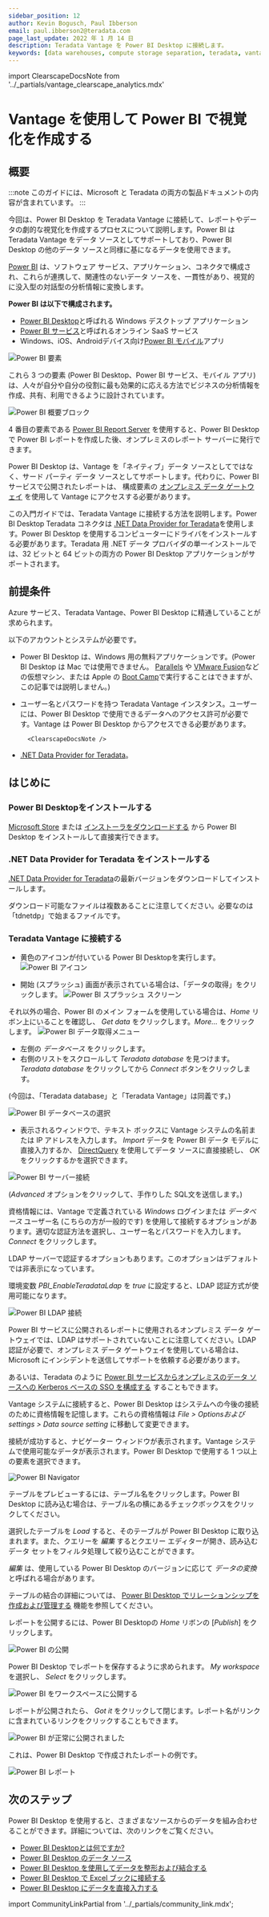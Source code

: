 ```yaml
---
sidebar_position: 12
author: Kevin Bogusch, Paul Ibberson
email: paul.ibberson2@teradata.com
page_last_update: 2022 年 1 月 14 日
description: Teradata Vantage を Power BI Desktop に接続します。
keywords: [data warehouses, compute storage separation, teradata, vantage, cloud data platform, object storage, business intelligence, enterprise analytics, microsoft power bi, power bi]
---
```

import ClearscapeDocsNote from '../_partials/vantage_clearscape_analytics.mdx'

# Vantage を使用して Power BI で視覚化を作成する

## 概要

:::note
このガイドには、Microsoft と Teradata の両方の製品ドキュメントの内容が含まれています。
:::

今回は、Power BI Desktop を Teradata Vantage に接続して、レポートやデータの劇的な視覚化を作成するプロセスについて説明します。Power BI は Teradata Vantage をデータ ソースとしてサポートしており、Power BI Desktop の他のデータ ソースと同様に基になるデータを使用できます。

[Power BI](https://docs.microsoft.com/en-us/power-bi/power-bi-overview) は、ソフトウェア サービス、アプリケーション、コネクタで構成され、これらが連携して、関連性のないデータ ソースを、一貫性があり、視覚的に没入型の対話型の分析情報に変換します。

**Power BI は以下で構成されます。**
* [Power BI Desktop](https://docs.microsoft.com/en-us/power-bi/fundamentals/desktop-what-is-desktop)と呼ばれる Windows デスクトップ アプリケーション
* [Power BI サービス](https://docs.microsoft.com/en-us/power-bi/fundamentals/power-bi-service-overview)と呼ばれるオンライン SaaS サービス
* Windows、iOS、Androidデバイス向け[Power BI モバイル](https://docs.microsoft.com/en-us/power-bi/consumer/mobile/mobile-apps-for-mobile-devices)アプリ

![Power BI 要素](../business-intelligence/images/connect-power-bi/power.bi.elements.png)

これら 3 つの要素 (Power BI Desktop、Power BI サービス、モバイル アプリ) は、人々が自分や自分の役割に最も効果的に応える方法でビジネスの分析情報を作成、共有、利用できるように設計されています。

![Power BI 概要ブロック](../business-intelligence/images/connect-power-bi/power.bi.overview.blocks.png)

4 番目の要素である  [Power BI Report Server](https://docs.microsoft.com/en-us/power-bi/report-server/get-started) を使用すると、Power BI Desktop で Power BI レポートを作成した後、オンプレミスのレポート サーバーに発行できます。

Power BI Desktop は、Vantage を「ネイティブ」データ ソースとしてではなく、サード パーティ データ ソースとしてサポートします。代わりに、Power BI サービスで公開されたレポートは、 構成要素の [オンプレミス データ ゲートウェイ](https://docs.microsoft.com/en-us/power-bi/connect-data/service-gateway-onprem) を使用して Vantage にアクセスする必要があります。

この入門ガイドでは、Teradata Vantage に接続する方法を説明します。Power BI Desktop Teradata コネクタは [.NET Data Provider for Teradata](https://downloads.teradata.com/download/connectivity/net-data-provider-for-teradata)を使用します。Power BI Desktop を使用するコンピューターにドライバをインストールする必要があります。Teradata 用 .NET データ プロバイダの単一インストールでは、32 ビットと 64 ビットの両方の Power BI Desktop アプリケーションがサポートされます。

## 前提条件
Azure サービス、Teradata Vantage、Power BI Desktop に精通していることが求められます。

以下のアカウントとシステムが必要です。

* Power BI Desktop は、Windows 用の無料アプリケーションです。(Power BI Desktop は Mac では使用できません。 [Parallels](https://www.parallels.com) や [VMware Fusion](https://www.vmware.com/products/fusion.html)などの仮想マシン、または Apple の [Boot Camp](https://support.apple.com/en-vn/boot-camp)で実行することはできますが、この記事では説明しません。)

* ユーザー名とパスワードを持つ Teradata Vantage インスタンス。ユーザーには、Power BI Desktop で使用できるデータへのアクセス許可が必要です。Vantage は Power BI Desktop からアクセスできる必要があります。

        <ClearscapeDocsNote />


*  [.NET Data Provider for Teradata](https://downloads.teradata.com/download/connectivity/net-data-provider-for-teradata)。

## はじめに
### Power BI Desktopをインストールする
 [Microsoft Store](https://aka.ms/pbidesktopstore) または [インストーラをダウンロードする](https://aka.ms/pbiSingleInstaller) から Power BI Desktop をインストールして直接実行できます。

### .NET Data Provider for Teradata をインストールする
 [.NET Data Provider for Teradata](https://downloads.teradata.com/download/connectivity/net-data-provider-for-teradata)の最新バージョンをダウンロードしてインストールします。

ダウンロード可能なファイルは複数あることに注意してください。必要なのは「tdnetdp」で始まるファイルです。

### Teradata Vantage に接続する
* 黄色のアイコンが付いている Power BI Desktopを実行します。 
![Power BI アイコン](../business-intelligence/images/connect-power-bi/power.bi.icon.png)

* 開始 (スプラッシュ) 画面が表示されている場合は、「データの取得」をクリックします。
        ![Power BI スプラッシュ スクリーン](../business-intelligence/images/connect-power-bi/power.bi.splash.screen.png)

それ以外の場合、Power BI のメイン フォームを使用している場合は、_Home_ リボン上にいることを確認し、 _Get data_ をクリックします。_More…_ をクリックします。
    ![Power BI データ取得メニュー](../business-intelligence/images/connect-power-bi/power.bi.get.data.menu.png)

* 左側の _データベース_ をクリックします。
* 右側のリストをスクロールして _Teradata database_ を見つけます。 _Teradata database_ をクリックしてから _Connect_ ボタンをクリックします。

(今回は、「Teradata database」と「Teradata Vantage」は同義です。)

![Power BI データベースの選択](../business-intelligence/images/connect-power-bi/power.bi.database.picker.png)

* 表示されるウィンドウで、テキスト ボックスに Vantage システムの名前または IP アドレスを入力します。 _Import_ データを Power BI データ モデルに直接入力するか、 [DirectQuery](https://docs.microsoft.com/en-us/power-bi/desktop-use-directquery) を使用してデータ ソースに直接接続し、 _OK_ をクリックするかを選択できます。

![Power BI サーバー接続](../business-intelligence/images/connect-power-bi/power.bi.server.connect.png)

(_Advanced_ オプションをクリックして、手作りした SQL文を送信します。)

資格情報には、Vantage で定義されている _Windows_ ログインまたは _データベース_ ユーザー名 (こちらの方が一般的です) を使用して接続するオプションがあります。適切な認証方法を選択し、ユーザー名とパスワードを入力します。 _Connect_ をクリックします。

LDAP サーバーで認証するオプションもあります。このオプションはデフォルトでは非表示になっています。

環境変数 _PBI_EnableTeradataLdap_ を _true_ に設定すると、LDAP 認証方式が使用可能になります。

![Power BI LDAP 接続](../business-intelligence/images/connect-power-bi/power.bi.ldap.png)

Power BI サービスに公開されるレポートに使用されるオンプレミス データ ゲートウェイでは、LDAP はサポートされていないことに注意してください。LDAP 認証が必要で、オンプレミス データ ゲートウェイを使用している場合は、Microsoft にインシデントを送信してサポートを依頼する必要があります。

あるいは、Teradata のように [Power BI サービスからオンプレミスのデータ ソースへの Kerberos ベースの SSO を構成する](https://docs.microsoft.com/en-us/power-bi/connect-data/service-gateway-sso-kerberos) することもできます。

Vantage システムに接続すると、Power BI Desktop はシステムへの今後の接続のために資格情報を記憶します。これらの資格情報は _File > Optionsおよびsettings > Data source setting_ に移動して変更できます。

接続が成功すると、ナビゲーター ウィンドウが表示されます。Vantage システムで使用可能なデータが表示されます。Power BI Desktop で使用する 1 つ以上の要素を選択できます。

![Power BI Navigator](../business-intelligence/images/connect-power-bi/power.bi.navigator.png)

テーブルをプレビューするには、テーブル名をクリックします。Power BI Desktop に読み込む場合は、テーブル名の横にあるチェックボックスをクリックしてください。

選択したテーブルを _Load_ すると、そのテーブルが Power BI Desktop に取り込まれます。また、クエリーを _編集_ するとクエリー エディターが開き、読み込むデータ セットをフィルタ処理して絞り込むことができます。

_編集_ は、使用している Power BI Desktop のバージョンに応じて _データの変換_ と呼ばれる場合があります。

テーブルの結合の詳細については、 [Power BI Desktop でリレーションシップを作成および管理する](https://docs.microsoft.com/en-us/power-bi/desktop-create-and-manage-relationships) 機能を参照してください。

レポートを公開するには、Power BI Desktopの _Home_ リボンの [_Publish_] をクリックします。

![Power BI の公開](../business-intelligence/images/connect-power-bi/power.bi.publish.png)

Power BI Desktop でレポートを保存するように求められます。 _My workspace_ を選択し、 _Select_ をクリックします。 

![Power BI をワークスペースに公開する](../business-intelligence/images/connect-power-bi/power.bi.workspace.png)

レポートが公開されたら、 _Got it_ をクリックして閉じます。レポート名がリンクに含まれているリンクをクリックすることもできます。

![Power BI が正常に公開されました](../business-intelligence/images/connect-power-bi/power.bi.success.png)

これは、Power BI Desktop で作成されたレポートの例です。

![Power BI レポート](../business-intelligence/images/connect-power-bi/power.bi.report.png)

## 次のステップ
Power BI Desktop を使用すると、さまざまなソースからのデータを組み合わせることができます。詳細については、次のリンクをご覧ください。

* [ Power BI Desktopとは何ですか?](https://docs.microsoft.com/en-us/power-bi/desktop-what-is-desktop)
* [ Power BI Desktop のデータ ソース](https://docs.microsoft.com/en-us/power-bi/desktop-data-sources)
* [ Power BI Desktop を使用してデータを整形および結合する](https://docs.microsoft.com/en-us/power-bi/desktop-shape-and-combine-data)
* [ Power BI Desktop で Excel ブックに接続する](https://docs.microsoft.com/en-us/power-bi/desktop-connect-excel)
* [ Power BI Desktop にデータを直接入力する](https://docs.microsoft.com/en-us/power-bi/desktop-enter-data-directly-into-desktop)

import CommunityLinkPartial from '../_partials/community_link.mdx';

<CommunityLinkPartial />

